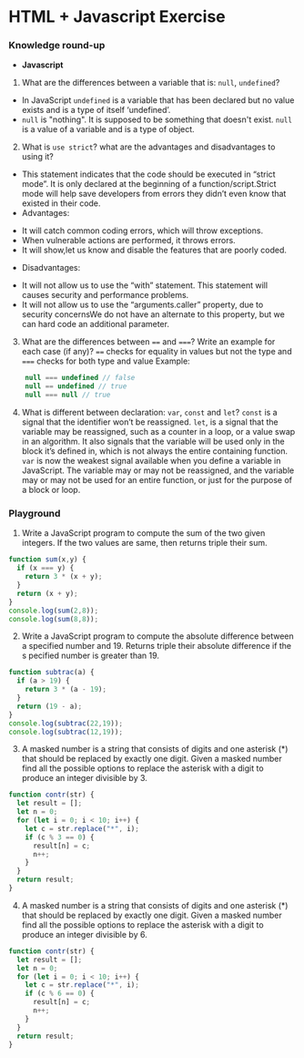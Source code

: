 # HTML + Javascript Exercise

### Knowledge round-up
- **Javascript**
1. What are the differences between a variable that is: `null`, `undefined`?
  - In JavaScript `undefined` is a variable that has been declared but no value exists and is a type of itself ‘undefined’.
  - `null` is "nothing". It is supposed to be something that doesn't exist. `null` is a value of a variable and is a type of object.
2. What is `use strict`? what are the advantages and disadvantages to using it?
  * This statement indicates that the code should be executed in “strict mode”. It is only declared at the beginning of a function/script.Strict mode will help save developers from errors they didn’t even know that existed in their code.
  * Advantages:
  -  It will catch common coding errors, which will throw exceptions.
  - When vulnerable actions are performed, it throws errors.
  - It will show,let us know and disable the features that are poorly coded.
  * Disadvantages:
  - It will not allow us to use the “with” statement. This statement will causes security and performance problems.
  - It will not allow us to use the “arguments.caller” property, due to security concernsWe do not have an alternate to this property, but we can hard code an additional parameter.
3. What are the differences between `==` and `===`? Write an example for each case (if any)?
  `==` checks for equality in values but not the type and `===` checks for both type and value
  Example:
  ```javascript
      null === undefined // false
      null == undefined // true
      null === null // true
  ```
4. What is different between declaration: `var`, `const` and `let`?
  `const` is a signal that the identifier won’t be reassigned.
  `let`, is a signal that the variable may be reassigned, such as a counter in a loop, or a value swap in an algorithm. It also signals that the variable will be used only in the block it’s defined in, which is not always the entire containing function.
  `var` is now the weakest signal available when you define a variable in JavaScript. The variable may or may not be reassigned, and the variable may or may not be used for an entire function, or just for the purpose of a block or loop.

### Playground
1. Write a JavaScript program to compute the sum of the two given integers. If the two values are same, then returns triple their sum.

  ```javascript
  function sum(x,y) {
    if (x === y) {
      return 3 * (x + y);
    } 
    return (x + y);
  }
  console.log(sum(2,8));
  console.log(sum(8,8));
  ```
2. Write a JavaScript program to compute the absolute difference between a specified number and 19. Returns triple their absolute difference if the s                                                                                                           pecified number is greater than 19.

  ```javascript
  function subtrac(a) {
    if (a > 19) {
      return 3 * (a - 19);
    }
    return (19 - a);
  }
  console.log(subtrac(22,19));
  console.log(subtrac(12,19));
  ```
3. A masked number is a string that consists of digits and one asterisk (*) that should be replaced by exactly one digit. Given a masked number find all the possible options to replace the asterisk with a digit to produce an integer divisible by 3.

  ```javascript
  function contr(str) {
    let result = [];
    let n = 0;
    for (let i = 0; i < 10; i++) {
      let c = str.replace("*", i);
      if (c % 3 == 0) {
        result[n] = c;
        n++;
      }
    }
    return result;
  }
  ```                                 
4. A masked number is a string that consists of digits and one asterisk (*) that should be replaced by exactly one digit. Given a masked number find all the possible options to replace the asterisk with a digit to produce an integer divisible by 6.

  ```javascript
  function contr(str) {
    let result = [];
    let n = 0;
    for (let i = 0; i < 10; i++) {
      let c = str.replace("*", i);
      if (c % 6 == 0) {
        result[n] = c;
        n++;
      }
    }
    return result;
  }
  ```